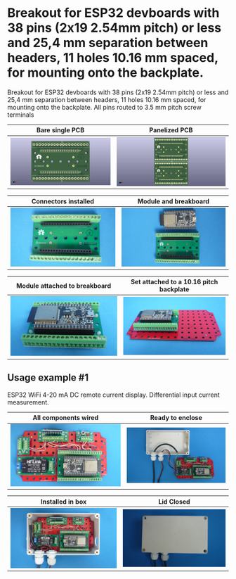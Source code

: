 
# Breakout for ESP32 devboards with 38 pins (2x19 2.54mm pitch) or less and 25,4 mm separation between headers, 11 holes 10.16 mm spaced, for mounting onto the backplate.

Breakout for ESP32 devboards with 38 pins (2x19 2.54mm pitch) or less and 25,4 mm separation between headers, 11 holes 10.16 mm spaced, for mounting onto the backplate. All pins routed to 3.5 mm pitch screw terminals

Bare single PCB                              |Panelized PCB                              |
---------------------------------------------|-------------------------------------------|
![](/c-breakouts/c07/assets/img/barepcb.jpg) |![](/c-breakouts/c07/assets/img/panel.jpg) |

Connectors installed                         |Module and breakboard                      |
---------------------------------------------|-------------------------------------------|
![](/c-breakouts/c07/assets/img/connectors.jpg) |![](/c-breakouts/c07/assets/img/moduleandbreak.jpg) |

Module attached to breakboard                |Set attached to a 10.16 pitch backplate    |
---------------------------------------------|-------------------------------------------|
![](/c-breakouts/c07/assets/img/moduleattached.jpg) |![](/c-breakouts/c07/assets/img/moduleinbackplate.jpg) |



## Usage example #1

ESP32 WiFi 4-20 mA DC remote current display. Differential input current measurement.

All components wired                                |Ready to enclose                                 |
----------------------------------------------------|-------------------------------------------------|
![](/c-breakouts/c07/assets/img/componentswired.jpg)|![](/c-breakouts/c07/assets/img/readytoenclose.jpg)|

Installed in box                             |Lid Closed                                       |
---------------------------------------------|-------------------------------------------------|
![](/c-breakouts/c07/assets/img/installedinbox.jpg)|![](/c-breakouts/c07/assets/img/lidclosed1.jpg)|


